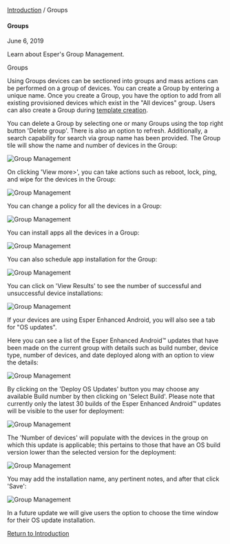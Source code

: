 [Introduction](../index.md) / Groups

#### Groups

June 6, 2019

Learn about Esper's Group Management.

Groups

Using Groups devices can be sectioned into groups and mass actions can be performed on a group of devices. You can create a Group by entering a unique name. Once you create a Group, you have the option to add from all existing provisioned devices which exist in the "All devices" group. Users can also create a Group during [template creation](../device-template/index.md).

You can delete a Group by selecting one or many Groups using the top right button 'Delete group'. There is also an option to refresh. Additionally, a search capability for search via group name has been provided. The Group tile will show the name and number of devices in the Group:

![Group Management](https://documentation-media.s3.amazonaws.com/images/1_GM.width-800.png?AWSAccessKeyId=AKIAJHOTEM5S4GAN2SGA)

On clicking 'View more>', you can take actions such as reboot, lock, ping, and wipe for the devices in the Group:

![Group Management](https://documentation-media.s3.amazonaws.com/images/2_GM.width-800.png?AWSAccessKeyId=AKIAJHOTEM5S4GAN2SGA)

You can change a policy for all the devices in a Group:

![Group Management](https://documentation-media.s3.amazonaws.com/images/3_GM.width-800.png?AWSAccessKeyId=AKIAJHOTEM5S4GAN2SGA)

You can install apps all the devices in a Group:

![Group Management](https://documentation-media.s3.amazonaws.com/images/4_GM.width-800.png?AWSAccessKeyId=AKIAJHOTEM5S4GAN2SGA)

You can also schedule app installation for the Group:

![Group Management](https://documentation-media.s3.amazonaws.com/images/5_GM.width-800.png?AWSAccessKeyId=AKIAJHOTEM5S4GAN2SGA)

You can click on 'View Results' to see the number of successful and unsuccessful device installations:

![Group Management](https://documentation-media.s3.amazonaws.com/images/6_GM.width-800.png?AWSAccessKeyId=AKIAJHOTEM5S4GAN2SGA)

If your devices are using Esper Enhanced Android, you will also see a tab for "OS updates".

Here you can see a list of the Esper Enhanced Android™ updates that have been made on the current group with details such as build number, device type, number of devices, and date deployed along with an option to view the details:

![Group Management](https://documentation-media.s3.amazonaws.com/images/7_GM.width-800.png?AWSAccessKeyId=AKIAJHOTEM5S4GAN2SGA)

By clicking on the 'Deploy OS Updates' button you may choose any available Build number by then clicking on 'Select Build'. Please note that currently only the latest 30 builds of the Esper Enhanced Android™ updates will be visible to the user for deployment:

![Group Management](https://documentation-media.s3.amazonaws.com/images/8_GM.width-800.png?AWSAccessKeyId=AKIAJHOTEM5S4GAN2SGA)

The 'Number of devices' will populate with the devices in the group on which this update is applicable; this pertains to those that have an OS build version lower than the selected version for the deployment:

![Group Management](https://documentation-media.s3.amazonaws.com/images/9_GM.width-800.png?AWSAccessKeyId=AKIAJHOTEM5S4GAN2SGA)

You may add the installation name, any pertinent notes, and after that click 'Save':

![Group Management](https://documentation-media.s3.amazonaws.com/images/10_GM.width-800.png?AWSAccessKeyId=AKIAJHOTEM5S4GAN2SGA)

In a future update we will give users the option to choose the time window for their OS update installation.

[Return to Introduction](../index.md)

